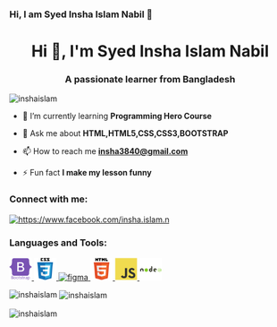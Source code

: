 ### Hi, I am Syed Insha Islam Nabil 👋

<h1 align="center">Hi 👋, I'm Syed Insha Islam Nabil</h1>
<h3 align="center">A passionate learner from Bangladesh</h3>

<p align="left"> <img src="https://komarev.com/ghpvc/?username=inshaislam&label=Profile%20views&color=0e75b6&style=flat" alt="inshaislam" /> </p>

- 🌱 I’m currently learning **Programming Hero Course**

- 💬 Ask me about **HTML,HTML5,CSS,CSS3,BOOTSTRAP**

- 📫 How to reach me **insha3840@gmail.com**

- ⚡ Fun fact **I make my lesson funny**

<h3 align="left">Connect with me:</h3>
<p align="left">
<a href="https://fb.com/https://www.facebook.com/insha.islam.n" target="blank"><img align="center" src="https://raw.githubusercontent.com/rahuldkjain/github-profile-readme-generator/master/src/images/icons/Social/facebook.svg" alt="https://www.facebook.com/insha.islam.n" height="30" width="40" /></a>
</p>

<h3 align="left">Languages and Tools:</h3>
<p align="left"> <a href="https://getbootstrap.com" target="_blank" rel="noreferrer"> <img src="https://raw.githubusercontent.com/devicons/devicon/master/icons/bootstrap/bootstrap-plain-wordmark.svg" alt="bootstrap" width="40" height="40"/> </a> <a href="https://www.w3schools.com/css/" target="_blank" rel="noreferrer"> <img src="https://raw.githubusercontent.com/devicons/devicon/master/icons/css3/css3-original-wordmark.svg" alt="css3" width="40" height="40"/> </a> <a href="https://www.figma.com/" target="_blank" rel="noreferrer"> <img src="https://www.vectorlogo.zone/logos/figma/figma-icon.svg" alt="figma" width="40" height="40"/> </a> <a href="https://www.w3.org/html/" target="_blank" rel="noreferrer"> <img src="https://raw.githubusercontent.com/devicons/devicon/master/icons/html5/html5-original-wordmark.svg" alt="html5" width="40" height="40"/> </a> <a href="https://developer.mozilla.org/en-US/docs/Web/JavaScript" target="_blank" rel="noreferrer"> <img src="https://raw.githubusercontent.com/devicons/devicon/master/icons/javascript/javascript-original.svg" alt="javascript" width="40" height="40"/> </a> <a href="https://nodejs.org" target="_blank" rel="noreferrer"> <img src="https://raw.githubusercontent.com/devicons/devicon/master/icons/nodejs/nodejs-original-wordmark.svg" alt="nodejs" width="40" height="40"/> </a> </p>

<p><img align="left" src="https://github-readme-stats.vercel.app/api/top-langs?username=inshaislam&show_icons=true&locale=en&layout=compact" alt="inshaislam" /></p>

<p>&nbsp;<img align="center" src="https://github-readme-stats.vercel.app/api?username=inshaislam&show_icons=true&locale=en" alt="inshaislam" /></p>

<p><img align="center" src="https://github-readme-streak-stats.herokuapp.com/?user=inshaislam&" alt="inshaislam" /></p>

